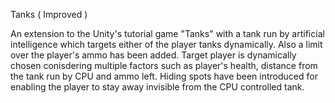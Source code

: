 Tanks ( Improved )

An extension to the Unity's tutorial game "Tanks" with a tank run by artificial intelligence which targets either of the player tanks dynamically. Also a limit over the player's ammo has been added. Target player is dynamically chosen conisdering multiple factors such as player's health, distance from the tank run by CPU and ammo left. Hiding spots have been introduced for enabling the player to stay away invisible from the CPU controlled tank.
